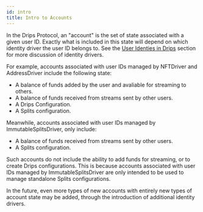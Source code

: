 ```yaml
---
id: intro
title: Intro to Accounts
---
```


In the Drips Protocol, an "account" is the set of state associated with a given user ID. Exactly what is included in this state
will depend on which identity driver the user ID belongs to. See the [User Identies in Drips][ui] section for more discussion of
identity drivers.

For example, accounts associated with user IDs managed by NFTDriver and AddressDriver include the following state:

* A balance of funds added by the user and avaliable for streaming to others.
* A balance of funds received from streams sent by other users.
* A Drips Configuration.
* A Splits configuration.

Meanwhile, accounts associated with user IDs managed by ImmutableSplitsDriver, only include:

* A balance of funds received from streams sent by other users.
* A Splits configuration.

Such accounts do not include the ability to add funds for streaming, or to create Drips configurations. This is because accounts associated with user IDs managed by ImmutableSplitsDriver are only intended to be used to manage standalone Splits configurations.

In the future, even more types of new accounts with entirely new types of account state may be added, through the introduction of additional identity drivers.

[ui]: /docs/the-protocol/user-identities-in-drips
